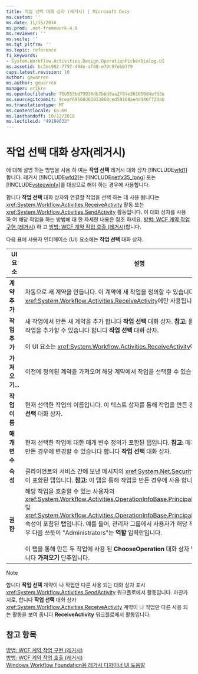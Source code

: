 ```yaml
---
title: 작업 선택 대화 상자 (레거시) | Microsoft Docs
ms.custom: ''
ms.date: 11/15/2016
ms.prod: .net-framework-4.6
ms.reviewer: ''
ms.suite: ''
ms.tgt_pltfrm: ''
ms.topic: reference
f1_keywords:
- System.Workflow.Activities.Design.OperationPickerDialog.UI
ms.assetid: bc3ec902-7797-494e-af48-e70c97eb6779
caps.latest.revision: 10
author: gewarren
ms.author: gewarren
manager: erikre
ms.openlocfilehash: 75b553bd79936db7b6d8aa2f8fe361650d4ef03e
ms.sourcegitcommit: 9ceaf69568d61023868ced59108ae4dd46f720ab
ms.translationtype: MT
ms.contentlocale: ko-KR
ms.lasthandoff: 10/12/2018
ms.locfileid: "49189633"
---
```

# <a name="choose-operation-dialog-box-legacy"></a>작업 선택 대화 상자(레거시)
에 대해 설명 하는 방법을 사용 하 여는 **작업 선택** 레거시 대화 상자 [!INCLUDE[wfd1](../includes/wfd1-md.md)]합니다. 레거시 [!INCLUDE[wfd2](../includes/wfd2-md.md)]는 [!INCLUDE[netfx35_long](../includes/netfx35-long-md.md)] 또는 [!INCLUDE[vstecwinfx](../includes/vstecwinfx-md.md)]를 대상으로 해야 하는 경우에 사용합니다.  
  
 합니다 **작업 선택** 대화 상자와 연결할 작업을 선택 하는 데 사용 됩니다는 <xref:System.Workflow.Activities.ReceiveActivity> 활동 또는 <xref:System.Workflow.Activities.SendActivity> 활동입니다. 이 대화 상자를 사용 하 여 해당 작업을 하는 방법에 대 한 자세한 내용은 참조 하세요. [방법: WCF 계약 작업 구현 (레거시)](../workflow-designer/how-to-implement-a-windows-communication-foundation-contract-operation-legacy.md) 하 고 [방법: WCF 계약 작업 호출 (레거시)](../workflow-designer/how-to-invoke-a-windows-communication-foundation-contract-operation-legacy.md)합니다.  
  
 다음 표에 사용자 인터페이스 (UI) 요소에는 **작업 선택** 대화 상자.  
  
|UI 요소|설명|  
|----------------|-----------------|  
|**계약 추가**|자동으로 새 계약을 만듭니다. 이 계약에 새 작업을 정의할 수 있습니다. 이 UI 요소는 <xref:System.Workflow.Activities.ReceiveActivity>에만 사용됩니다.|  
|**작업 추가**|새 작업에서 만든 새 계약을 추가 합니다 **작업 선택** 대화 상자. **참고:** 를 통해 만든 계약에만 새 작업을 추가할 수 있습니다 합니다 **작업 선택** 대화 상자. <br /><br /> 이 UI 요소는 <xref:System.Workflow.Activities.ReceiveActivity>에만 사용됩니다.|  
|**가져오기...**|이전에 정의된 계약을 가져오며 해당 계약에서 작업을 선택할 수 있습니다.|  
|**작업 이름**|현재 선택한 작업의 이름입니다. 이 텍스트 상자를 통해 작업을 만든 경우에 편집할 수는 **작업 선택** 대화 상자.|  
|**매개 변수**|현재 선택한 작업에 대한 매개 변수 정의가 포함된 탭입니다. **참고:** 매개 변수 정의 통해 작업을 만든 경우에 변경할 수 있습니다 합니다 **작업 선택** 대화 상자.|  
|**속성**|클라이언트와 서비스 간에 보낸 메시지의 <xref:System.Net.Security.ProtectionLevel> 설정이 포함된 탭입니다. **참고:** 이 탭을 통해 작업을 만든 경우에 사용 합니다 **작업 선택** 대화 상자.|  
|**권한**|해당 작업을 호출할 수 있는 사용자의 <xref:System.Workflow.Activities.OperationInfoBase.PrincipalPermissionName%2A> 및 <xref:System.Workflow.Activities.OperationInfoBase.PrincipalPermissionRole%2A> 속성이 포함된 탭입니다. 예를 들어, 관리자 그룹에서 사용자가 해당 작업을 호출할 허용 된 경우 다음 쓰듯이 "Administrators"는 **역할** 입력란입니다.<br /><br /> 이 탭을 통해 만든 두 작업에 사용 된 **ChooseOperation** 대화 상자 및 작업을 통해 가져온 합니다 **가져오기** 단추입니다.|  
  
> [!NOTE]
>  합니다 **작업 선택** 계약이 나 작업만 다른 사용 되는 대화 상자 표시 <xref:System.Workflow.Activities.SendActivity> 워크플로에서 활동입니다. 마찬가지로, 합니다 **작업 선택** 대화 상자 <xref:System.Workflow.Activities.ReceiveActivity> 계약이 나 작업만 다른 사용 되는 활동을 보여 줍니다 **ReceiveActivity** 워크플로에서 활동입니다.  
  
## <a name="see-also"></a>참고 항목  
 [방법: WCF 계약 작업 구현 (레거시)](../workflow-designer/how-to-implement-a-windows-communication-foundation-contract-operation-legacy.md)   
 [방법: WCF 계약 작업 호출 (레거시)](../workflow-designer/how-to-invoke-a-windows-communication-foundation-contract-operation-legacy.md)   
 [Windows Workflow Foundation용 레거시 디자이너 UI 도움말](../workflow-designer/legacy-designer-for-windows-workflow-foundation-ui-help.md)
